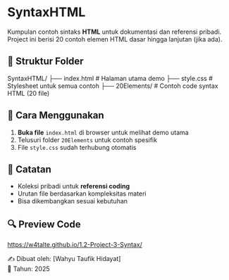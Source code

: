 # SyntaxHTML

Kumpulan contoh sintaks **HTML** untuk dokumentasi dan referensi pribadi.  
Project ini berisi 20 contoh elemen HTML dasar hingga lanjutan (jika ada).

## 📂 Struktur Folder

SyntaxHTML/
├── index.html          # Halaman utama demo
├── style.css           # Stylesheet untuk semua contoh
├── 20Elements/       # Contoh code syntax HTML (20 file)

## 🚀 Cara Menggunakan
1. **Buka file** `index.html` di browser untuk melihat demo utama
2. Telusuri folder `20Elements` untuk contoh spesifik
3. File `style.css` sudah terhubung otomatis

## 📝 Catatan
- Koleksi pribadi untuk **referensi coding**
- Urutan file berdasarkan kompleksitas materi
- Bisa dikembangkan sesuai kebutuhan

## 🔍 Preview Code
https://w4talte.github.io/1.2-Project-3-Syntax/

✍️ Dibuat oleh: [Wahyu Taufik Hidayat]  
📅 Tahun: 2025
